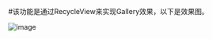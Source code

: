 #该功能是通过RecycleView来实现Gallery效果，以下是效果图。

![image](https://github.com/zhangwei-wade/RecycleViewToGallery/blob/master/image/screengif.gif)
